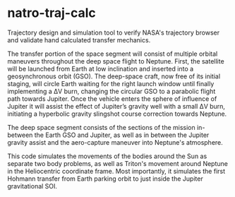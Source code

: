 # natro-traj-calc
Trajectory design and simulation tool to verify NASA's trajectory browser and validate hand calculated transfer mechanics.

The transfer portion of the space segment will consist of multiple orbital maneuvers throughout
the deep space flight to Neptune. First, the satellite will be launched from Earth at low inclination and
inserted into a geosynchronous orbit (GSO). The deep-space craft, now free of its initial staging, will circle Earth 
waiting for the right launch window until finally implementing a ΔV burn, changing the circular GSO to a parabolic 
flight path towards Jupiter. Once the vehicle enters the sphere of influence of Jupiter it will assist the effect of 
Jupiter’s gravity well with a small ΔV burn, initiating a hyperbolic gravity slingshot course correction towards Neptune.

The deep space segment consists of the sections of the mission in-between the Earth GSO and
Jupiter, as well as in between the Jupiter gravity assist and the aero-capture maneuver into Neptune's atmosphere.

This code simulates the movements of the bodies around the Sun as separate two body problems, as well as Triton's
movement around Neptune in the Heliocentric coordinate frame. Most importantly, it simulates the first Hohmann transfer
from Earth parking orbit to just inside the Jupiter gravitational SOI.
